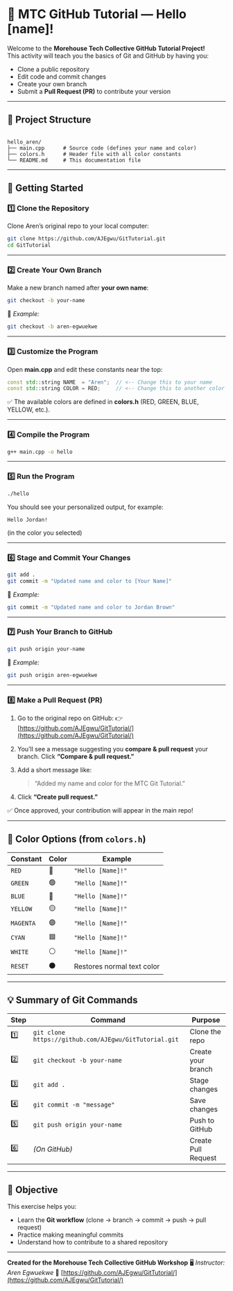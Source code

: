 # 🧠 MTC GitHub Tutorial — Hello \[name\]!

Welcome to the **Morehouse Tech Collective GitHub Tutorial Project!**  
This activity will teach you the basics of Git and GitHub by having you:
- Clone a public repository  
- Edit code and commit changes  
- Create your own branch  
- Submit a **Pull Request (PR)** to contribute your version  

---

## 📁 Project Structure
```

hello_aren/
├── main.cpp      # Source code (defines your name and color)
├── colors.h      # Header file with all color constants
└── README.md     # This documentation file

````

---

## 🚀 Getting Started

### 1️⃣ Clone the Repository

Clone Aren’s original repo to your local computer:
```bash
git clone https://github.com/AJEgwu/GitTutorial.git
cd GitTutorial
````

---

### 2️⃣ Create Your Own Branch

Make a new branch named after **your own name**:

```bash
git checkout -b your-name
```

🧠 *Example:*

```bash
git checkout -b aren-egwuekwe
```

---

### 3️⃣ Customize the Program

Open **main.cpp** and edit these constants near the top:

```cpp
const std::string NAME  = "Aren";  // <-- Change this to your name
const std::string COLOR = RED;     // <-- Change this to another color if you'd like
```

✅ The available colors are defined in **colors.h** (RED, GREEN, BLUE, YELLOW, etc.).

---

### 4️⃣ Compile the Program

```bash
g++ main.cpp -o hello
```

---

### 5️⃣ Run the Program

```bash
./hello
```

You should see your personalized output, for example:

```
Hello Jordan!
```

(in the color you selected)

---

### 6️⃣ Stage and Commit Your Changes

```bash
git add .
git commit -m "Updated name and color to [Your Name]"
```

🧠 *Example:*

```bash
git commit -m "Updated name and color to Jordan Brown"
```

---

### 7️⃣ Push Your Branch to GitHub

```bash
git push origin your-name
```

🧠 *Example:*

```bash
git push origin aren-egwuekwe
```

---

### 8️⃣ Make a Pull Request (PR)

1. Go to the original repo on GitHub:
   👉 [https://github.com/AJEgwu/GitTutorial/](https://github.com/AJEgwu/GitTutorial/)

2. You’ll see a message suggesting you **compare & pull request** your branch.
   Click **“Compare & pull request.”**

3. Add a short message like:

   > “Added my name and color for the MTC Git Tutorial.”

4. Click **“Create pull request.”**

✅ Once approved, your contribution will appear in the main repo!

---

## 🌈 Color Options (from `colors.h`)

| Constant  | Color | Example                    |
| --------- | ----- | -------------------------- |
| `RED`     | 🔴    | `"Hello [Name]!"`          |
| `GREEN`   | 🟢    | `"Hello [Name]!"`          |
| `BLUE`    | 🔵    | `"Hello [Name]!"`          |
| `YELLOW`  | 🟡    | `"Hello [Name]!"`          |
| `MAGENTA` | 🟣    | `"Hello [Name]!"`          |
| `CYAN`    | 🟦    | `"Hello [Name]!"`          |
| `WHITE`   | ⚪     | `"Hello [Name]!"`          |
| `RESET`   | ⚫     | Restores normal text color |

---

## 💡 Summary of Git Commands

| Step | Command                                               | Purpose             |
| ---- | ----------------------------------------------------- | ------------------- |
| 1️⃣  | `git clone https://github.com/AJEgwu/GitTutorial.git` | Clone the repo      |
| 2️⃣  | `git checkout -b your-name`                           | Create your branch  |
| 3️⃣  | `git add .`                                           | Stage changes       |
| 4️⃣  | `git commit -m "message"`                             | Save changes        |
| 5️⃣  | `git push origin your-name`                           | Push to GitHub      |
| 6️⃣  | *(On GitHub)*                                         | Create Pull Request |

---

## 🎯 Objective

This exercise helps you:

* Learn the **Git workflow** (clone → branch → commit → push → pull request)
* Practice making meaningful commits
* Understand how to contribute to a shared repository

---

**Created for the Morehouse Tech Collective GitHub Workshop**
🖥️ *Instructor: Aren Egwuekwe*
🔗 [https://github.com/AJEgwu/GitTutorial/](https://github.com/AJEgwu/GitTutorial/)
